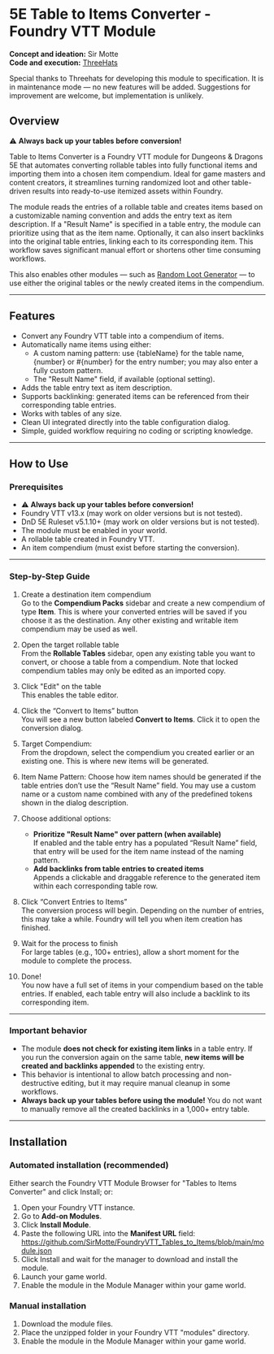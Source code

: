 # 5E Table to Items Converter - Foundry VTT Module

**Concept and ideation:** Sir Motte  
**Code and execution:** [ThreeHats](https://github.com/ThreeHats)

Special thanks to Threehats for developing this module to specification. It is in maintenance mode — no new features will be added. Suggestions for improvement are welcome, but implementation is unlikely.

## Overview

⚠️ **Always back up your tables before conversion!**

Table to Items Converter is a Foundry VTT module for Dungeons & Dragons 5E that automates converting rollable tables into fully functional items and importing them into a chosen item compendium. Ideal for game masters and content creators, it streamlines turning randomized loot and other table-driven results into ready-to-use itemized assets within Foundry.

The module reads the entries of a rollable table and creates items based on a customizable naming convention and adds the entry text as item description. If a "Result Name" is specified in a table entry, the module can prioritize using that as the item name. Optionally, it can also insert backlinks into the original table entries, linking each to its corresponding item. This workflow saves significant manual effort or shortens other time consuming workflows.

This also enables other modules — such as [Random Loot Generator](https://github.com/mfozz/random-loot-generator) — to use either the original tables or the newly created items in the compendium.

---

## Features

- Convert any Foundry VTT table into a compendium of items.
- Automatically name items using either:
  - A custom naming pattern: use {tableName} for the table name, {number} or #{number} for the entry number; you may also enter a fully custom pattern.
  - The "Result Name" field, if available (optional setting).
- Adds the table entry text as item description.
- Supports backlinking: generated items can be referenced from their corresponding table entries.  
- Works with tables of any size.  
- Clean UI integrated directly into the table configuration dialog.  
- Simple, guided workflow requiring no coding or scripting knowledge.

---

## How to Use

### Prerequisites

- ⚠️ **Always back up your tables before conversion!**  
- Foundry VTT v13.x (may work on older versions but is not tested).  
- DnD 5E Ruleset v5.1.10+ (may work on older versions but is not tested).  
- The module must be enabled in your world.  
- A rollable table created in Foundry VTT.  
- An item compendium (must exist before starting the conversion).

---

### Step-by-Step Guide

1. Create a destination item compendium  
   Go to the **Compendium Packs** sidebar and create a new compendium of type **Item**. This is where your converted entries will be saved if you choose it as the destination. Any other existing and writable item compendium may be used as well.

2. Open the target rollable table  
   From the **Rollable Tables** sidebar, open any existing table you want to convert, or choose a table from a compendium. Note that locked compendium tables may only be edited as an imported copy.

3. Click "Edit" on the table  
   This enables the table editor.

4. Click the “Convert to Items” button  
   You will see a new button labeled **Convert to Items**. Click it to open the conversion dialog.

5. Target Compendium:  
   From the dropdown, select the compendium you created earlier or an existing one. This is where new items will be generated.

6. Item Name Pattern: 
   Choose how item names should be generated if the table entries don’t use the “Result Name” field. You may use a custom name or a custom name combined with any of the predefined tokens shown in the dialog description.

7. Choose additional options:
   - **Prioritize "Result Name" over pattern (when available)**  
     If enabled and the table entry has a populated “Result Name” field, that entry will be used for the item name instead of the naming pattern.
   - **Add backlinks from table entries to created items**  
     Appends a clickable and draggable reference to the generated item within each corresponding table row.
     
8. Click “Convert Entries to Items”  
   The conversion process will begin. Depending on the number of entries, this may take a while. Foundry will tell you when item creation has finished.

9. Wait for the process to finish  
   For large tables (e.g., 100+ entries), allow a short moment for the module to complete the process.

10. Done!  
    You now have a full set of items in your compendium based on the table entries. If enabled, each table entry will also include a backlink to its corresponding item.
    
---

### Important behavior

- The module **does not check for existing item links** in a table entry. If you run the conversion again on the same table, **new items will be created and backlinks appended** to the existing entry.
- This behavior is intentional to allow batch processing and non-destructive editing, but it may require manual cleanup in some workflows.  
- **Always back up your tables before using the module!** You do not want to manually remove all the created backlinks in a 1,000+ entry table.

---

## Installation

### Automated installation (recommended)
Either search the Foundry VTT Module Browser for "Tables to Items Converter" and click Install; or:

1. Open your Foundry VTT instance.  
2. Go to **Add-on Modules**.  
3. Click **Install Module**.  
4. Paste the following URL into the **Manifest URL** field:  
   https://github.com/SirMotte/FoundryVTT_Tables_to_Items/blob/main/module.json  
5. Click Install and wait for the manager to download and install the module.  
6. Launch your game world.  
7. Enable the module in the Module Manager within your game world.

### Manual installation

1. Download the module files.  
2. Place the unzipped folder in your Foundry VTT "modules" directory.  
3. Enable the module in the Module Manager within your game world.
